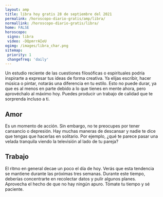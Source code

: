 ```yaml
---
layout: amp
title: libra hoy gratis 28 de septiembre del 2021 
permalink: /horoscopo-diario-gratis/amp/libra/
normallink: /horoscopo-diario-gratis/libra/
home: FALSE
horoscopo:
 signo: libra
 video: -DQpmrrAIeU
ogimg: /images/libra_char.png
sitemap:
 priority: 1
 changefreq: 'daily'
---
```



Un estudio reciente de las cuestiones filosóficas o espirituales podría inspirarte a expresar tus ideas de forma creativa. Ya elijas escribir, hacer música o pintar, notarás una diferencia en tu estilo. Esto no puede durar, ya que es al menos en parte debido a lo que tienes en mente ahora, pero aprovéchalo al máximo hoy. Puedes producir un trabajo de calidad que te sorprenda incluso a ti.

## Amor

Es un momento de acción. Sin embargo, no te preocupes por tener cansancio o depresión. Hay muchas maneras de descansar y nadie te dice que tengas que hacerlas en solitario. Por ejemplo, ¿qué te parece pasar una velada tranquila viendo la televisión al lado de tu pareja?

## Trabajo

El ritmo en general decae un poco el día de hoy. Verás que esta tendencia se mantiene durante las próximas tres semanas. Durante este tiempo, deberías concentrarte en recolectar datos y pulir algunos planes. Aprovecha el hecho de que no hay ningún apuro. Tómate tu tiempo y sé paciente.